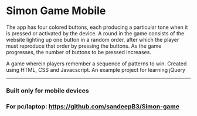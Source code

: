 # Simon Game Mobile
The app has four colored buttons, each producing a particular tone when it is pressed or activated by the device. A round in the game consists of the website lighting up one button in a random order, after which the player must reproduce that order by pressing the buttons. As the game progresses, the number of buttons to be pressed increases.

A game wherein players remember a sequence of patterns to win.
Created using HTML, CSS and Javacscript. An example project for learning jQuery 

***
### Built only for mobile devices
### For pc/laptop: https://github.com/sandeepB3/Simon-game

